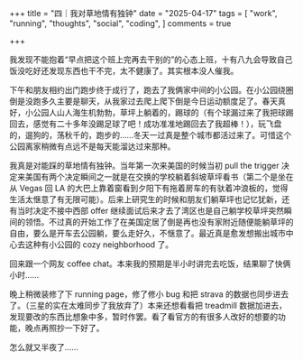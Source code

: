 +++
title = "四｜我对草地情有独钟"
date = "2025-04-17"
tags = [
    "work",
    "running",
    "thoughts",
    "social",
    "coding",
]
comments = true

+++

我发现不能抱着“早点把这个班上完再去干别的”的心态上班，十有八九会导致自己饭没吃好还发现东西也干不完，太不健康了。其实根本没人催我。

下午和朋友相约出门跑步终于成行了，跑去了我俩家中间的小公园。在小公园绕圈倒是没跑多久主要是聊天，从我家过去爬上爬下倒是今日运动额度足了。春天真好，小公园人山人海生机勃勃，草坪上躺着的，踢球的（有个球漏过来了我把球踢回去，感觉有二十多年没踢足球了吧！成功准准地踢回去了我超棒！），玩飞盘的，遛狗的，荡秋千的，跑步的……冬天一过真是整个城市都活过来了。可惜这个公园离家稍微有点远不是每天能溜达过来那种。

我真是对能踩的草地情有独钟。当年第一次来美国的时候当初 pull the trigger 决定来美国有两个决定瞬间之一就是在交换的学校躺着斜坡草坪看书（第二个是坐在从 Vegas 回 LA 的大巴上靠着窗看到夕阳下有拖着房车的有驮着冲浪板的，觉得生活太惬意了有无限可能）。后来上研究生的时候和朋友们躺草坪也记忆犹新，还有当时决定不接中西部 offer 继续面试后来才去了湾区也是自己躺学校草坪突然瞬间的领悟。不过真的开始工作了在美国定居了倒是再也没有家附近随便能躺草坪的自由，要么是开车去公园躺，要么走好久，不惬意了。最近真是愈发想搬出城市中心去这种有小公园的 cozy neighborhood 了。

回来跟一个网友 coffee chat。本来我的预期是半小时讲完去吃饭，结果聊了快俩小时…… 

晚上稍微装修了下 running page，修了修小 bug 和把 strava 的数据也同步进去了。（三星的实在太难同步了我放弃了）本来还想看看把 treadmill 数据加进去，发现要改的东西比想象中多，暂时作罢。看了看官方的有很多人改好的想要的功能，晚点再照抄一下好了。

怎么就又半夜了…… 